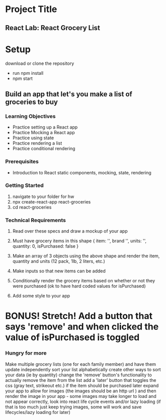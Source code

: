 # Project Title

## React Lab: React Grocery List

# Setup

download or clone the repository

- run npm install
- npm start

## Build an app that let's you make a list of groceries to buy

### Learning Objectives

- Practice setting up a React app
- Practice Mocking a React app
- Practice using state
- Practice rendering a list
- Practice conditional rendering

### Prerequisites

- Introduction to React static components, mocking, state, rendering

### Getting Started

1. navigate to your folder for hw
2. npx create-react-app react-groceries
3. cd react-groceries

### Technical Requirements

1. Read over these specs and draw a mockup of your app
2. Must have grocery items in this shape
   {
   item: '',
   brand '',
   units: '',
   quantity: 0,
   isPurchased: false
   }
3. Make an array of 3 objects using the above shape and render the item, quantity and units (12 pack, 1lb, 2 liters, etc.)

4. Make inputs so that new items can be added

5. Conditionally render the grocery items based on whether or not they were purchased (ok to have hard coded values for isPurchased)

6. Add some style to your app

# BONUS! Stretch! Add a button that says 'remove' and when clicked the value of isPurchased is toggled

### Hungry for more

Make multiple grocery lists (one for each family member) and have them update independently
sort your list alphabetically
create other ways to sort your data (ie by quantity)
change the 'remove' button's functionality to actually remove the item from the list
add a 'later' button that toggles the css (gray text, strikeout etc.) if the item should be purchased later
expand your app to allow for images (the images should be an http url ) and then render the image in your app - some images may take longer to load and not appear correctly, look into react life cycle events and/or lazy loading (if that is too much just keep trying images, some will work and save lifecycles/lazy loading for later)
